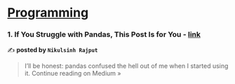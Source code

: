 
<h1><a href=https://medium.com/tag/programming/recommended target="_blank" rel="noopener noreferrer">Programming</a></h1>
<h3>1.  If You Struggle with Pandas, This Post Is for You - <a href="https://medium.com/@hadiyolworld007/if-you-struggle-with-pandas-this-post-is-for-you-6e836a5d94b0?source=rss------programming-5" target="_blank" rel="noopener noreferrer">link</a></h3>

✍️ **posted by `Nikulsinh Rajput`**

<blockquote>I’ll be honest: pandas confused the hell out of me when I started using it.
Continue reading on Medium »</blockquote>

